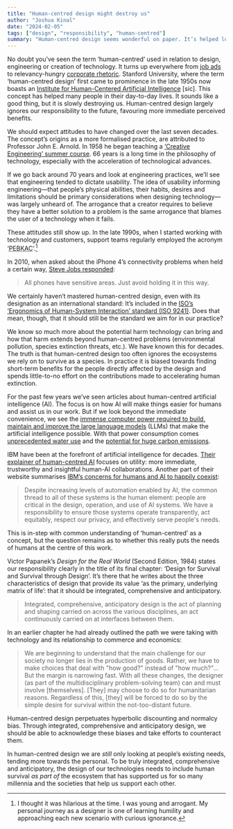 ```yaml
---
title: "Human-centred design might destroy us"
author: "Joshua Kinal"
date: "2024-02-05"
tags: ["design", "responsibility", "human-centred"]
summary: "Human-centred design seems wonderful on paper. It’s helped lots of people and its benefits are so easy to see. Unfortunately, its popularity and wide-spread practice might lead to our extinction."
---
```


No doubt you’ve seen the term ‘human-centred’ used in relation to design, engineering or creation of technology. It turns up everywhere from [job ads](https://www.seek.com.au/%22human-centred%22-jobs) to relevancy-hungry [corporate rhetoric](https://www.mckinsey.com/search?q=human+centered&pageFilter=all&sort=default&start=1). Stanford University, where the term ‘human-centred design’ first came to prominence in the late 1950s now boasts an [Institute for Human-Centered Artificial Intelligence](https://hai.stanford.edu/navigate/welcome) [sic]. This concept has helped many people in their day-to-day lives. It sounds like a good thing, but it is slowly destroying us. Human-centred design largely ignores our responsibility to the future, favouring more immediate perceived benefits.

We should expect attitudes to have changed over the last seven decades. The concept’s origins as a more formalised practice, are attributed to Professor John E. Arnold. In 1958 he began teaching a [‘Creative Engineering’ summer course](https://inist.org/library/1959.John%20E%20Arnold.Creative%20Engineering.pdf). 66 years is a long time in the philosophy of technology, especially with the acceleration of technological advances.

If we go back around 70 years and look at engineering practices, we’ll see that engineering tended to dictate usability. The idea of usability informing engineering&mdash;that people’s physical abilities, their habits, desires and limitations should be primary considerations when designing technology&mdash;was largely unheard of. The arrogance that a creator requires to believe they have a better solution to a problem is the same arrogance that blames the user of a technology when it fails.

These attitudes still show up. In the late 1990s, when I started working with technology and customers, support teams regularly employed the acronym ‘<abbr title="problem exists between keyboard and chair">PEBKAC</abbr>’.[^1]

In 2010, when asked about the iPhone 4’s connectivity problems when held a certain way, [Steve Jobs responded](https://arstechnica.com/gadgets/2010/06/jobs-on-iphone-4-antenna-avoid-holding-it-in-this-way/):

> All phones have sensitive areas. Just avoid holding it in this way.

We certainly haven’t mastered human-centred design, even with its designation as an international standard: It’s included in the [ISO’s ‘Ergonomics of Human-System Interaction’ standard (ISO&nbsp;9241)](https://www.iso.org/standard/77520.html). Does that mean, though, that it should still be the standard we aim for in our practice?

We know so much more about the potential harm technology can bring and how that harm extends beyond human-centred problems (environmental pollution, species extinction threats, etc.). We have known this for decades. The truth is that human-centred design too often ignores the ecosystems we rely on to survive as a species. In practice it is biased towards finding short-term benefits for the people directly affected by the design and spends little-to-no effort on the contributions made to accelerating human extinction.

For the past few years we’ve seen articles about human-centred artificial intelligence (AI). The focus is on how AI will make things easier for humans and assist us in our work. But if we look beyond the immediate convenience, we see the [immense computer power required to build, maintain and improve the large language models](https://www.technologyreview.com/2019/06/06/239031/training-a-single-ai-model-can-emit-as-much-carbon-as-five-cars-in-their-lifetimes/) (LLMs) that make the artificial intelligence possible. With that power consumption comes [unprecedented water use](https://fortune.com/2023/09/09/ai-chatgpt-usage-fuels-spike-in-microsoft-water-consumption/) and the [potential for huge carbon emissions](https://arxiv.org/pdf/1906.02243v1.pdf).

IBM have been at the forefront of artificial intelligence for decades. [Their explainer of human-centred AI](https://research.ibm.com/blog/what-is-human-centered-ai) focuses on utility: more immediate, trustworthy and insightful human-AI collaborations. Another part of their website summarises [IBM’s concerns for humans and AI to happily coexist](https://research.ibm.com/topics/human-centered-ai):

> Despite increasing levels of automation enabled by AI, the common thread to all of these systems is the human element: people are critical in the design, operation, and use of AI systems. We have a responsibility to ensure those systems operate transparently, act equitably, respect our privacy, and effectively serve people's needs.

This is in-step with common understanding of ‘human-centred’ as a concept, but the question remains as to whether this really puts the needs of humans at the centre of this work.

Victor Papanek’s _Design for the Real World_ (Second Edition, 1984) states our responsibility clearly in the title of its final chapter: ‘Design for Survival and Survival through Design’. It’s there that he writes about the three characteristics of design that provide its value ‘as the primary, underlying matrix of life’: that it should be integrated, comprehensive and anticipatory.

> Integrated, comprehensive, anticipatory design is the act of planning and shaping carried on across the various disciplines, an act continuously carried on at interfaces between them.

In an earlier chapter he had already outlined the path we were taking with technology and its relationship to commerce and economics:

> We are beginning to understand that the main challenge for our society no longer lies in the production of goods. Rather, we have to make choices that deal with "how good?" instead of "how much?"… But the margin is narrowing fast. With all these changes, the designer (as part of the multidisciplinary problem-solving team) can and must involve [themselves]. [They] may choose to do so for humanitarian reasons. Regardless of this, [they] will be forced to do so by the simple desire for survival within the not-too-distant future.

Human-centred design perpetuates hyperbolic discounting and normalcy bias. Through integrated, comprehensive and anticipatory design, we should be able to acknowledge these biases and take efforts to counteract them.

In human-centred design we are _still_ only looking at people’s existing needs, tending more towards the personal. To be truly integrated, comprehensive and anticipatory, the design of our technologies needs to include human survival _as part of_ the ecosystem that has supported us for so many millennia and the societies that help us support each other.

[^1]: I thought it was hilarious at the time. I was young and arrogant. My personal journey as a designer is one of learning humility and approaching each new scenario with curious ignorance.
